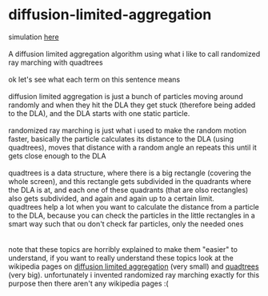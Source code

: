 # diffusion-limited-aggregation
simulation <a href = 'https://gdor-11.github.io/diffusion-limited-aggregation/program.html'>here</a>
<br><br>
A diffusion limited aggregation algorithm using what i like to call randomized ray marching with quadtrees
<br><br>
ok let's see what each term on this sentence means
<br><br>
diffusion limited aggregation is just a bunch of particles moving around randomly and when they hit the DLA they get stuck (therefore being added to the DLA), and the DLA starts with one static particle.
<br><br>
randomized ray marching is just what i used to make the random motion faster, basically the particle calculates its distance to the DLA (using quadtrees), moves that distance with a random angle an repeats this until it gets close enough to the DLA
<br><br>
quadtrees is a data structure, where there is a big rectangle (covering the whole screen), and this rectangle gets subdivided in the quadrants where the DLA is at, and each one of these quadrants (that are olso rectangles) also gets subdivided, and again and again up to a certain limit.
<br>
quadtrees help a lot when you want to calculate the distance from a particle to the DLA, because you can check the particles in the little rectangles in a smart way such that ou don't check far particles, only the needed ones
<br><br><br>
note that these topics are horribly explained to make them "easier" to understand, if you want to really understand these topics look at the wikipedia pages on <a href = 'https://en.wikipedia.org/wiki/Diffusion-limited_aggregation'>diffusion limited aggregation</a> (very small) and <a href = 'https://en.wikipedia.org/wiki/Quadtree'>quadtrees</a> (very big). unfortunately i invented randomized ray marching exactly for this purpose then there aren't any wikipedia pages :(
